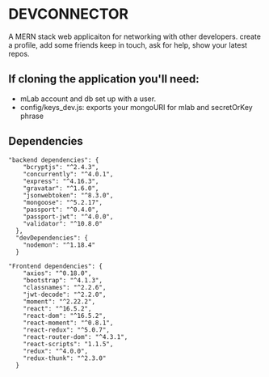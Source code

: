 # DEVCONNECTOR

A MERN stack web applicaiton for networking with other developers. create a profile, add some friends keep in touch, ask for help, show your latest repos.

## If cloning the application you'll need: 
  * mLab account and db set up with a user. 
  * config/keys_dev.js: exports your mongoURI for mlab and secretOrKey phrase



## Dependencies 
```
"backend dependencies": {
    "bcryptjs": "^2.4.3",
    "concurrently": "^4.0.1",
    "express": "^4.16.3",
    "gravatar": "^1.6.0",
    "jsonwebtoken": "^8.3.0",
    "mongoose": "^5.2.17",
    "passport": "^0.4.0",
    "passport-jwt": "^4.0.0",
    "validator": "^10.8.0"
  },
  "devDependencies": {
    "nodemon": "^1.18.4"
  }
```
```
"Frontend dependencies": {
    "axios": "^0.18.0",
    "bootstrap": "^4.1.3",
    "classnames": "^2.2.6",
    "jwt-decode": "^2.2.0",
    "moment": "^2.22.2",
    "react": "^16.5.2",
    "react-dom": "^16.5.2",
    "react-moment": "^0.8.1",
    "react-redux": "^5.0.7",
    "react-router-dom": "^4.3.1",
    "react-scripts": "1.1.5",
    "redux": "^4.0.0",
    "redux-thunk": "^2.3.0"
  }
```